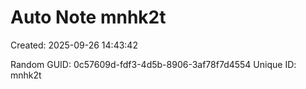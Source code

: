 ﻿# Auto Note mnhk2t
Created: 2025-09-26 14:43:42

Random GUID: 0c57609d-fdf3-4d5b-8906-3af78f7d4554
Unique ID: mnhk2t
